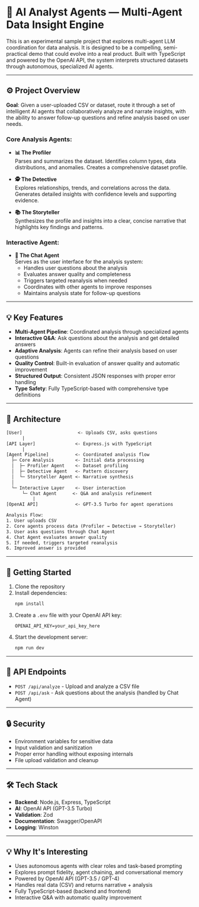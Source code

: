 # 🧠 AI Analyst Agents — Multi-Agent Data Insight Engine

This is an experimental sample project that explores multi-agent LLM coordination for data analysis. It is designed to be a compelling, semi-practical demo that could evolve into a real product. Built with TypeScript and powered by the OpenAI API, the system interprets structured datasets through autonomous, specialized AI agents.

---

## ⚙️ Project Overview

**Goal**: Given a user-uploaded CSV or dataset, route it through a set of intelligent AI agents that collaboratively analyze and narrate insights, with the ability to answer follow-up questions and refine analysis based on user needs.

### Core Analysis Agents:
- **📊 The Profiler**  
  Parses and summarizes the dataset. Identifies column types, data distributions, and anomalies. Creates a comprehensive dataset profile.

- **🕵️ The Detective**  
  Explores relationships, trends, and correlations across the data. Generates detailed insights with confidence levels and supporting evidence.

- **📚 The Storyteller**  
  Synthesizes the profile and insights into a clear, concise narrative that highlights key findings and patterns.

### Interactive Agent:
- **💬 The Chat Agent**  
  Serves as the user interface for the analysis system:
  - Handles user questions about the analysis
  - Evaluates answer quality and completeness
  - Triggers targeted reanalysis when needed
  - Coordinates with other agents to improve responses
  - Maintains analysis state for follow-up questions

---

## 💡 Key Features

- **Multi-Agent Pipeline**: Coordinated analysis through specialized agents
- **Interactive Q&A**: Ask questions about the analysis and get detailed answers
- **Adaptive Analysis**: Agents can refine their analysis based on user questions
- **Quality Control**: Built-in evaluation of answer quality and automatic improvement
- **Structured Output**: Consistent JSON responses with proper error handling
- **Type Safety**: Fully TypeScript-based with comprehensive type definitions

---

## 🧱 Architecture

```txt
[User]                     <- Uploads CSV, asks questions
      |
[API Layer]               <- Express.js with TypeScript
      |
[Agent Pipeline]          <- Coordinated analysis flow
  ├─ Core Analysis        <- Initial data processing
  │  ├─ Profiler Agent    <- Dataset profiling
  │  ├─ Detective Agent   <- Pattern discovery
  │  └─ Storyteller Agent <- Narrative synthesis
  │
  └─ Interactive Layer    <- User interaction
      └─ Chat Agent      <- Q&A and analysis refinement
          |
[OpenAI API]              <- GPT-3.5 Turbo for agent operations

Analysis Flow:
1. User uploads CSV
2. Core agents process data (Profiler → Detective → Storyteller)
3. User asks questions through Chat Agent
4. Chat Agent evaluates answer quality
5. If needed, triggers targeted reanalysis
6. Improved answer is provided
```

---

## 🚀 Getting Started

1. Clone the repository
2. Install dependencies:
   ```bash
   npm install
   ```
3. Create a `.env` file with your OpenAI API key:
   ```
   OPENAI_API_KEY=your_api_key_here
   ```
4. Start the development server:
   ```bash
   npm run dev
   ```

---

## 📝 API Endpoints

- `POST /api/analyze` - Upload and analyze a CSV file
- `POST /api/ask` - Ask questions about the analysis (handled by Chat Agent)

---

## 🔒 Security

- Environment variables for sensitive data
- Input validation and sanitization
- Proper error handling without exposing internals
- File upload validation and cleanup

---

## 🛠️ Tech Stack

- **Backend**: Node.js, Express, TypeScript
- **AI**: OpenAI API (GPT-3.5 Turbo)
- **Validation**: Zod
- **Documentation**: Swagger/OpenAPI
- **Logging**: Winston

---

## 💡 Why It's Interesting

- Uses autonomous agents with clear roles and task-based prompting
- Explores prompt fidelity, agent chaining, and conversational memory
- Powered by OpenAI API (GPT-3.5 / GPT-4)
- Handles real data (CSV) and returns narrative + analysis
- Fully TypeScript-based (backend and frontend)
- Interactive Q&A with automatic quality improvement
